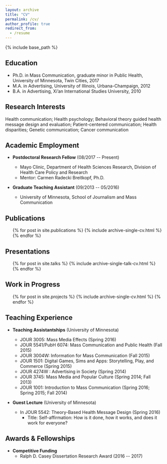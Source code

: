 ```yaml
---
layout: archive
title: "CV"
permalink: /cv/
author_profile: true
redirect_from:
  - /resume
---
```


{% include base_path %}

Education
------
* Ph.D. in Mass Communication, graduate minor in Public Health, University of Minnesota, Twin Cities, 2017
* M.A. in Advertising, University of Illinois, Urbana-Champaign, 2012
* B.A. in Advertising, Xi’an International Studies University, 2010

Research Interests
------
Health communication; Health psychology; Behavioral theory guided health message design and evaluation; Patient-centered communication; Health disparities; Genetic communication; Cancer communication 

Academic Employment
------
* **Postdoctoral Research Fellow** (08/2017 -- Present)  
  * Mayo Clinic, Department of Health Sciences Research, Division of Health Care Policy and Research
  * Mentor: Carmen Radecki Breitkopf, Ph.D.

* **Graduate Teaching Assistant** (09/2013 -- 05/2016)
  * University of Minnesota, School of Journalism and Mass Communication

Publications
------
  <ul>{% for post in site.publications %}
    {% include archive-single-cv.html %}
  {% endfor %}</ul>
  
Presentations
------
  <ul>{% for post in site.talks %}
    {% include archive-single-talk-cv.html %}
  {% endfor %}</ul>

Work in Progress
------
  <ul>{% for post in site.projects %}
    {% include archive-single-cv.html %}
  {% endfor %}</ul>

Teaching Experience
------
* **Teaching Assistantships** (University of Minnesota)
  * JOUR 3005: Mass Media Effects (Spring 2016)
  * JOUR 5541/PubH 6074: Mass Communication and Public Health (Fall 2015)
  * JOUR 3004W: Information for Mass Communication (Fall 2015)
  * JOUR 1501: Digital Games, Sims and Apps: Storytelling, Play, and Commerce (Spring 2015)
  * JOUR 4274W : Advertising in Society (Spring 2014)  
  * JOUR 3745: Mass Media and Popular Culture (Spring 2014; Fall 2013)
  * JOUR 1001: Introduction to Mass Communication (Spring 2016; Spring 2015; Fall 2014)
  
* **Guest Lecture** (University of Minnesota)
  * In JOUR 5542: Theory-Based Health Message Design (Spring 2016) 
    * Title: Self-affirmation: How is it done, how it works, and does it work for everyone?

Awards & Fellowships
------
* **Competitive Funding** 
  * Ralph D. Casey Dissertation Research Award (2016 -- 2017)
  
  
  
  
